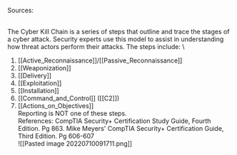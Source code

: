 Sources:

\
The Cyber Kill Chain is a series of steps that outline and trace the stages of a cyber attack. Security experts use this model to assist in understanding how threat actors perform their attacks. The steps include:
\
1. [[Active_Reconnaissance]]/[[Passive_Reconnaissance]]
2. [[Weaponization]]
3. [[Delivery]]
4. [[Exploitation]]
5. [[Installation]]
6. [[Command_and_Control]] ([[C2]])
7. [[Actions_on_Objectives]]
\
Reporting is NOT one of these steps.
\
References:
CompTIA Security+ Certification Study Guide, Fourth Edition. Pg 863. 
Mike Meyers' CompTIA Security+ Certification Guide, Third Edition. Pg 606-607
\
![[Pasted image 20220710091711.png]]
